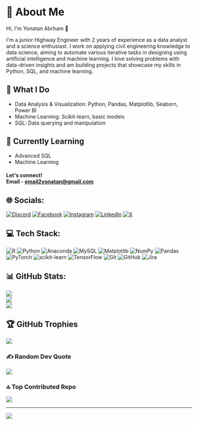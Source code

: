 # 💫 About Me

Hi, I'm Yonatan Abrham 👋

I'm a junior Highway Engineer with 2 years of experience as a data analyst and a science enthusiast. I work on applying civil engineering knowledge to data science, aiming to automate various iterative tasks in designing using artificial intelligence and machine learning. I love solving problems with data-driven insights and am building projects that showcase my skills in Python, SQL, and machine learning.

## 🚀 What I Do
- Data Analysis & Visualization: Python, Pandas, Matplotlib, Seaborn, Power BI
- Machine Learning: Scikit-learn, basic models
- SQL: Data querying and manipulation
## 🌱 Currently Learning
- Advanced SQL 
- Machine Learning
#### Let's connect!<br>Email - email2yonatan@gmail.com<br>

## 🌐 Socials:
[![Discord](https://img.shields.io/badge/Discord-%237289DA.svg?logo=discord&logoColor=white)](https://discord.gg/yonatan80) [![Facebook](https://img.shields.io/badge/Facebook-%231877F2.svg?logo=Facebook&logoColor=white)](https://facebook.com/yonatan.abrham.9) [![Instagram](https://img.shields.io/badge/Instagram-%23E4405F.svg?logo=Instagram&logoColor=white)](https://instagram.com/Last_yoni) [![LinkedIn](https://img.shields.io/badge/LinkedIn-%230077B5.svg?logo=linkedin&logoColor=white)](https://linkedin.com/in/yonatan-abrham1) [![X](https://img.shields.io/badge/X-black.svg?logo=X&logoColor=white)](https://x.com/yoni1280)

## 💻 Tech Stack:
![R](https://img.shields.io/badge/r-%23276DC3.svg?style=for-the-badge&logo=r&logoColor=white) ![Python](https://img.shields.io/badge/python-3670A0?style=for-the-badge&logo=python&logoColor=ffdd54) ![Anaconda](https://img.shields.io/badge/Anaconda-%2344A833.svg?style=for-the-badge&logo=anaconda&logoColor=white) ![MySQL](https://img.shields.io/badge/mysql-4479A1.svg?style=for-the-badge&logo=mysql&logoColor=white) ![Matplotlib](https://img.shields.io/badge/Matplotlib-%23ffffff.svg?style=for-the-badge&logo=Matplotlib&logoColor=black) ![NumPy](https://img.shields.io/badge/numpy-%23013243.svg?style=for-the-badge&logo=numpy&logoColor=white) ![Pandas](https://img.shields.io/badge/pandas-%23150458.svg?style=for-the-badge&logo=pandas&logoColor=white) ![PyTorch](https://img.shields.io/badge/PyTorch-%23EE4C2C.svg?style=for-the-badge&logo=PyTorch&logoColor=white) ![scikit-learn](https://img.shields.io/badge/scikit--learn-%23F7931E.svg?style=for-the-badge&logo=scikit-learn&logoColor=white) ![TensorFlow](https://img.shields.io/badge/TensorFlow-%23FF6F00.svg?style=for-the-badge&logo=TensorFlow&logoColor=white) ![Git](https://img.shields.io/badge/git-%23F05033.svg?style=for-the-badge&logo=git&logoColor=white) ![GitHub](https://img.shields.io/badge/github-%23121011.svg?style=for-the-badge&logo=github&logoColor=white) ![Jira](https://img.shields.io/badge/jira-%230A0FFF.svg?style=for-the-badge&logo=jira&logoColor=white)

## 📊 GitHub Stats:
![](https://github-readme-stats.vercel.app/api?username=YonInsights&theme=dark&hide_border=false&include_all_commits=false&count_private=false)<br/>
![](https://github-readme-streak-stats.herokuapp.com/?user=YonInsights&theme=dark&hide_border=false)<br/>
![](https://github-readme-stats.vercel.app/api/top-langs/?username=YonInsights&theme=dark&hide_border=false&include_all_commits=false&count_private=false&layout=compact)

## 🏆 GitHub Trophies
![](https://github-profile-trophy.vercel.app/?username=YonInsights&theme=radical&no-frame=true&no-bg=false&margin-w=4)

### ✍️ Random Dev Quote
![](https://quotes-github-readme.vercel.app/api?type=horizontal&theme=radical)

### 🔝 Top Contributed Repo
![](https://github-contributor-stats.vercel.app/api?username=YonInsights&limit=5&theme=dark&combine_all_yearly_contributions=true)

---
[![](https://visitcount.itsvg.in/api?id=YonInsights&icon=0&color=0)](https://visitcount.itsvg.in)

<!-- Proudly created with GPRM ( https://gprm.itsvg.in ) -->
